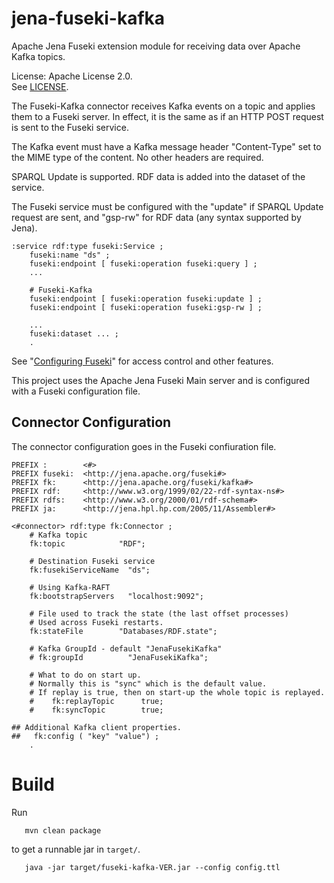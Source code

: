 # jena-fuseki-kafka 

Apache Jena Fuseki extension module for receiving data over
Apache Kafka topics.

License: Apache License 2.0.  
See [LICENSE](./LICENSE).

The Fuseki-Kafka connector receives Kafka events on a topic and applies them to
a Fuseki server. In effect, it is the same as if an HTTP POST request is sent to
the Fuseki service.

The Kafka event must have a Kafka message header "Content-Type" set to the MIME
type of the content. No other headers are required.

SPARQL Update is supported.
RDF data is added into the dataset of the service.

The Fuseki service must be configured with the "update" if SPARQL Update request
are sent, and "gsp-rw" for RDF data (any syntax supported by Jena).

```
:service rdf:type fuseki:Service ;
    fuseki:name "ds" ;
    fuseki:endpoint [ fuseki:operation fuseki:query ] ;
    ...

    # Fuseki-Kafka
    fuseki:endpoint [ fuseki:operation fuseki:update ] ;
    fuseki:endpoint [ fuseki:operation fuseki:gsp-rw ] ;

    ...
    fuseki:dataset ... ;
    .
```

See "[Configuring
Fuseki](https://jena.apache.org/documentation/fuseki2/fuseki-configuration.html)"
for access control and other features.

This project uses the Apache Jena Fuseki Main server and is configured with a
Fuseki configuration file.

## Connector Configuration

The connector configuration goes in the Fuseki confiuration file.

```
PREFIX :        <#>
PREFIX fuseki:  <http://jena.apache.org/fuseki#>
PREFIX fk:      <http://jena.apache.org/fuseki/kafka#>
PREFIX rdf:     <http://www.w3.org/1999/02/22-rdf-syntax-ns#>
PREFIX rdfs:    <http://www.w3.org/2000/01/rdf-schema#>
PREFIX ja:      <http://jena.hpl.hp.com/2005/11/Assembler#>

<#connector> rdf:type fk:Connector ;
    # Kafka topic
    fk:topic            "RDF";

    # Destination Fuseki service    
    fk:fusekiServiceName  "ds";

    # Using Kafka-RAFT
    fk:bootstrapServers   "localhost:9092";

    # File used to track the state (the last offset processes)
    # Used across Fuseki restarts.
    fk:stateFile        "Databases/RDF.state";

    # Kafka GroupId - default "JenaFusekiKafka"
    # fk:groupId          "JenaFusekiKafka";

    # What to do on start up.
    # Normally this is "sync" which is the default value.
    # If replay is true, then on start-up the whole topic is replayed.
    #    fk:replayTopic      true;
    #    fk:syncTopic        true;

## Additional Kafka client properties.
##   fk:config ( "key" "value") ;
    .
```

# Build

Run
```
   mvn clean package
```
to get a runnable jar in `target/`.
```
   java -jar target/fuseki-kafka-VER.jar --config config.ttl
```
